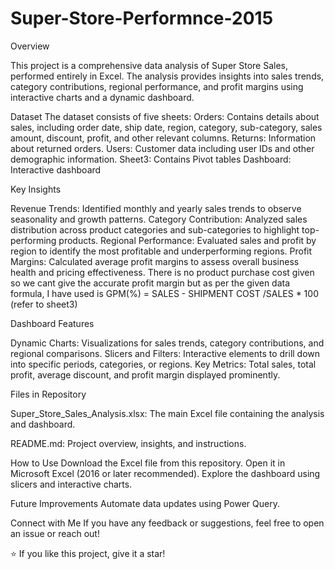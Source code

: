 # Super-Store-Performnce-2015
Overview

This project is a comprehensive data analysis of Super Store Sales, performed entirely in Excel. The analysis provides insights into sales trends, category contributions, regional performance, and profit margins using interactive charts and a dynamic dashboard.

Dataset
The dataset consists of five sheets:
Orders: Contains details about sales, including order date, ship date, region, category, sub-category, sales amount, discount, profit, and other relevant columns.
Returns: Information about returned orders.
Users: Customer data including user IDs and other demographic information.
Sheet3: Contains Pivot tables 
Dashboard: Interactive dashboard

Key Insights

Revenue Trends: Identified monthly and yearly sales trends to observe seasonality and growth patterns.
Category Contribution: Analyzed sales distribution across product categories and sub-categories to highlight top-performing products.
Regional Performance: Evaluated sales and profit by region to identify the most profitable and underperforming regions.
Profit Margins: Calculated average profit margins to assess overall business health and pricing effectiveness.
There is no product purchase cost given so we cant give the accurate profit margin but as per the given data formula, I have used is 
GPM(%) = SALES - SHIPMENT COST /SALES * 100 (refer to sheet3)

Dashboard Features

Dynamic Charts: Visualizations for sales trends, category contributions, and regional comparisons.
Slicers and Filters: Interactive elements to drill down into specific periods, categories, or regions.
Key Metrics: Total sales, total profit, average discount, and profit margin displayed prominently.

Files in Repository

Super_Store_Sales_Analysis.xlsx: The main Excel file containing the analysis and dashboard.

README.md: Project overview, insights, and instructions.

How to Use
Download the Excel file from this repository.
Open it in Microsoft Excel (2016 or later recommended).
Explore the dashboard using slicers and interactive charts.

Future Improvements
Automate data updates using Power Query.

Connect with Me
If you have any feedback or suggestions, feel free to open an issue or reach out!

⭐ If you like this project, give it a star!
